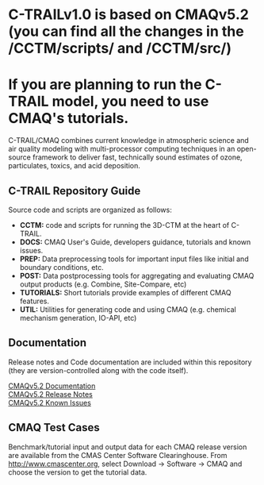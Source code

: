 C-TRAILv1.0 is based on CMAQv5.2 (you can find all the changes in the /CCTM/scripts/ and /CCTM/src/)
========
If you are planning to run the C-TRAIL model, you need to use CMAQ's tutorials.
========

C-TRAIL/CMAQ combines current knowledge in atmospheric science and air quality modeling with multi-processor
computing techniques in an open-source framework to deliver fast, technically sound estimates of ozone,
particulates, toxics, and acid deposition.
## C-TRAIL Repository Guide
Source code and scripts are organized as follows:
* **CCTM:** code and scripts for running the 3D-CTM at the heart of C-TRAIL.
* **DOCS:** CMAQ User's Guide, developers guidance, tutorials and known issues.
* **PREP:** Data preprocessing tools for important input files like initial and boundary conditions, etc.
* **POST:** Data postprocessing tools for aggregating and evaluating CMAQ output products (e.g. Combine, Site-Compare, etc)
* **TUTORIALS:** Short tutorials provide examples of different CMAQ features.
* **UTIL:** Utilities for generating code and using CMAQ (e.g. chemical mechanism generation, IO-API, etc)

## Documentation
Release notes and Code documentation are included within this repository (they are version-controlled along with the code itself).  

[CMAQv5.2 Documentation](DOCS/README.md)   
[CMAQv5.2 Release Notes](CCTM/docs/Release_Notes/README.md)   
[CMAQv5.2 Known Issues](DOCS/Known_Issues/README.md)   

## CMAQ Test Cases
Benchmark/tutorial input and output data for each CMAQ release version are available from the CMAS Center Software Clearinghouse. From http://www.cmascenter.org, select Download -> Software -> CMAQ and choose the version to get the tutorial data.  

